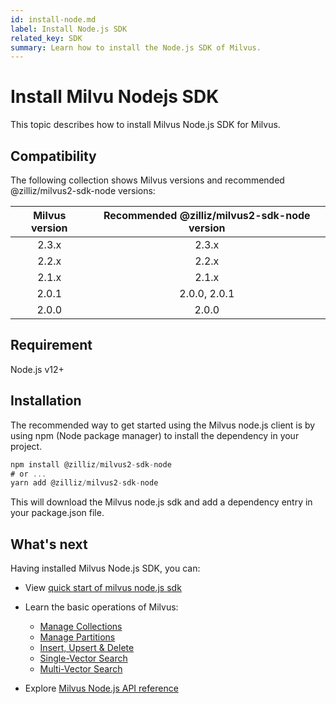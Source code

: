 ```yaml
---
id: install-node.md
label: Install Node.js SDK
related_key: SDK
summary: Learn how to install the Node.js SDK of Milvus.
---
```


# Install Milvu Nodejs SDK

This topic describes how to install Milvus Node.js SDK for Milvus.

## Compatibility

The following collection shows Milvus versions and recommended @zilliz/milvus2-sdk-node versions:

| Milvus version | Recommended @zilliz/milvus2-sdk-node version |
| :------------: | :------------------------------------------: |
|     2.3.x      |                    2.3.x                     |
|     2.2.x      |                    2.2.x                     |
|     2.1.x      |                    2.1.x                     |
|     2.0.1      |                 2.0.0, 2.0.1                 |
|     2.0.0      |                    2.0.0                     |

## Requirement

Node.js v12+

## Installation

The recommended way to get started using the Milvus node.js client is by using npm (Node package manager) to install the dependency in your project.

```javascript
npm install @zilliz/milvus2-sdk-node
# or ...
yarn add @zilliz/milvus2-sdk-node
```

This will download the Milvus node.js sdk and add a dependency entry in your package.json file.

## What's next

Having installed Milvus Node.js SDK, you can:


- View [quick start of milvus node.js sdk](https://github.com/milvus-io/milvus-sdk-node)
- Learn the basic operations of Milvus:
  - [Manage Collections](manage-collections.md)
  - [Manage Partitions](manage-partitions.md)
  - [Insert, Upsert & Delete](insert-update-delete.md)
  - [Single-Vector Search](single-vector-search.md)
  - [Multi-Vector Search](multi-vector-search.md)

- Explore [Milvus Node.js API reference](/api-reference/node/v2.3.x/About.md)

